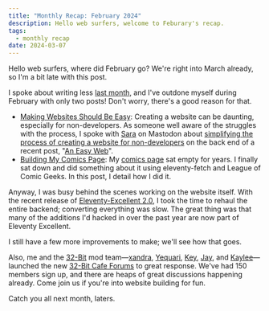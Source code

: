 ```yaml
---
title: "Monthly Recap: February 2024"
description: Hello web surfers, welcome to Feburary's recap.
tags:
  - monthly recap
date: 2024-03-07
---
```


Hello web surfers, where did February go? We're right into March already, so I'm a bit late with this post.

I spoke about writing less [last month](/posts/monthly-recap-january-2024/), and I've outdone myself during February with only two posts! Don't worry, there's a good reason for that.

+ [Making Websites Should Be Easy](/posts/making-websites-should-be-easy/): Creating a website can be daunting, especially for non-developers. As someone well aware of the struggles with the process, I spoke with [Sara](https://sarajoy.dev/) on Mastodon about [simplifying the process of creating a website for non-developers](https://social.lol/@flamed/111730917308541254) on the back end of a recent post, "[An Easy Web](/posts/an-easy-web)".
+ [Building My Comics Page](/building-my-comics-page/): My [comics page](/comics/) sat empty for years. I finally sat down and did something about it using eleventy-fetch and League of Comic Geeks. In this post, I detail how I did it.

Anyway, I was busy behind the scenes working on the website itself. With the recent release of [Eleventy-Excellent 2.0](https://eleventy-excellent.netlify.app/), I took the time to rehaul the entire backend; converting everything was slow. The great thing was that many of the additions I'd hacked in over the past year are now part of Eleventy Excellent. 

I still have a few more improvements to make; we'll see how that goes.

Also, me and the [32-Bit](https://32bit.cafe/) mod team—[xandra](https://xandra.cc/), [Yequari](https://yequari.com/), [Key](https://keysklubhouse.com/), [Jay](https://transrats.neocities.org/), and [Kaylee](https://kaylee.wtf/)—launched the new [32-Bit Cafe Forums](https://discourse.32bit.cafe/) to great response. We've had 150 members sign up, and there are heaps of great discussions happening already. Come join us if you're into website building for fun.

Catch you all next month, laters.